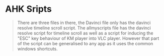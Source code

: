 # AHK Sripts

> There are three files in there, the Davinci file only has the davinci resolve timeline scroll script. 
> The allmyscripts file has the davinci resolve script for timeline scroll as well as a script for inducing the "ESC" key behaviour of KM player into VLC player. However that part of the script can be generalised to any app as it uses the common windows shortcuts.
